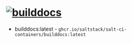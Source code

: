 # [![builddocs](https://github.com/saltstack/salt-ci-containers/actions/workflows/builddocs-containers.yml/badge.svg)](https://github.com/saltstack/salt-ci-containers/actions/workflows/builddocs-containers.yml)

- builddocs:latest - `ghcr.io/saltstack/salt-ci-containers/builddocs:latest`
